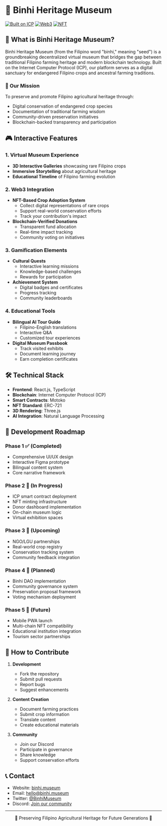 # 🌱 Binhi Heritage Museum

[![Built on ICP](https://img.shields.io/badge/Built%20on-ICP-blue)](https://internetcomputer.org/)
[![Web3](https://img.shields.io/badge/Technology-Web3-brightgreen)](https://ethereum.org/web3/)
[![NFT](https://img.shields.io/badge/Features-NFT-orange)](https://opensea.io/)

## 📌 What is Binhi Heritage Museum?

Binhi Heritage Museum (from the Filipino word "binhi," meaning "seed") is a groundbreaking decentralized virtual museum that bridges the gap between traditional Filipino farming heritage and modern blockchain technology. Built on the Internet Computer Protocol (ICP), our platform serves as a digital sanctuary for endangered Filipino crops and ancestral farming traditions.

### 🌟 Our Mission

To preserve and promote Filipino agricultural heritage through:
- Digital conservation of endangered crop species
- Documentation of traditional farming wisdom
- Community-driven preservation initiatives
- Blockchain-backed transparency and participation

## 🎮 Interactive Features

### 1. Virtual Museum Experience
- **3D Interactive Galleries** showcasing rare Filipino crops
- **Immersive Storytelling** about agricultural heritage
- **Educational Timeline** of Filipino farming evolution

### 2. Web3 Integration
- **NFT-Based Crop Adoption System**
  - Collect digital representations of rare crops
  - Support real-world conservation efforts
  - Track your contribution's impact
- **Blockchain-Verified Donations**
  - Transparent fund allocation
  - Real-time impact tracking
  - Community voting on initiatives

### 3. Gamification Elements
- **Cultural Quests** 
  - Interactive learning missions
  - Knowledge-based challenges
  - Rewards for participation
- **Achievement System**
  - Digital badges and certificates
  - Progress tracking
  - Community leaderboards

### 4. Educational Tools
- **Bilingual AI Tour Guide**
  - Filipino-English translations
  - Interactive Q&A
  - Customized tour experiences
- **Digital Museum Passbook**
  - Track visited exhibits
  - Document learning journey
  - Earn completion certificates

## 🛠️ Technical Stack

- **Frontend**: React.js, TypeScript
- **Blockchain**: Internet Computer Protocol (ICP)
- **Smart Contracts**: Motoko
- **NFT Standard**: ERC-721
- **3D Rendering**: Three.js
- **AI Integration**: Natural Language Processing

## 🎯 Development Roadmap

### Phase 1 ✅ (Completed)
- Comprehensive UI/UX design
- Interactive Figma prototype
- Bilingual content system
- Core narrative framework

### Phase 2 🚀 (In Progress)
- ICP smart contract deployment
- NFT minting infrastructure
- Donor dashboard implementation
- On-chain museum logic
- Virtual exhibition spaces

### Phase 3 🔄 (Upcoming)
- NGO/LGU partnerships
- Real-world crop registry
- Conservation tracking system
- Community feedback integration

### Phase 4 🌱 (Planned)
- Binhi DAO implementation
- Community governance system
- Preservation proposal framework
- Voting mechanism deployment

### Phase 5 🚀 (Future)
- Mobile PWA launch
- Multi-chain NFT compatibility
- Educational institution integration
- Tourism sector partnerships

## 🤝 How to Contribute

1. **Development**
   - Fork the repository
   - Submit pull requests
   - Report bugs
   - Suggest enhancements

2. **Content Creation**
   - Document farming practices
   - Submit crop information
   - Translate content
   - Create educational materials

3. **Community**
   - Join our Discord
   - Participate in governance
   - Share knowledge
   - Support conservation efforts



## 📞 Contact

- Website: [binhi.museum](https://binhi.museum)
- Email: hello@binhi.museum
- Twitter: [@BinhiMuseum](https://twitter.com/BinhiMuseum)
- Discord: [Join our community](https://discord.gg/binhi)

---

<p align="center">🌱 Preserving Filipino Agricultural Heritage for Future Generations 🌱</p>

